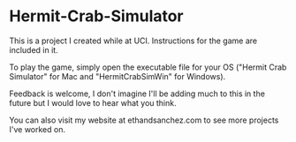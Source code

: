 # Hermit-Crab-Simulator

This is a project I created while at UCI. Instructions for the game are included in it.

To play the game, simply open the executable file for your OS 
("Hermit Crab Simulator" for Mac and "HermitCrabSimWin" for Windows).

Feedback is welcome, I don't imagine I'll be adding much to this in the future but I would love to hear what you think.

You can also visit my website at ethandsanchez.com to see more projects I've worked on.
